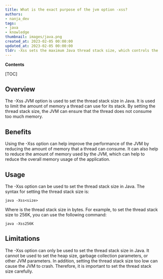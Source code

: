 ```yaml
---
title: What is the exact purpose of the jvm option -xss?
authors:
- nanja_dev
tags:
- java
- knowledge
thumbnail: images/java.png
created_at: 2023-02-05 00:00:00
updated_at: 2023-02-05 00:00:00
tldr: -Xss sets the maximum Java thread stack size, which controls the amount of memory allocated to each thread.
---
```


**Contents**

[TOC]

## Overview

The -Xss JVM option is used to set the thread stack size in Java. It is used to limit the amount of memory a thread can use for its stack. By setting the thread stack size, the JVM can ensure that the thread does not consume too much memory.

## Benefits

Using the -Xss option can help improve the performance of the JVM by reducing the amount of memory that a thread can consume. It can also help to reduce the amount of memory used by the JVM, which can help to reduce the overall memory usage of the application.

## Usage

The -Xss option can be used to set the thread stack size in Java. The syntax for setting the thread stack size is:

`java -Xss<size>`

Where <size> is the thread stack size in bytes. For example, to set the thread stack size to 256K, you can use the following command:

`java -Xss256K`

## Limitations

The -Xss option can only be used to set the thread stack size in Java. It cannot be used to set the heap size, garbage collection parameters, or other JVM parameters. In addition, setting the thread stack size too low can cause the JVM to crash. Therefore, it is important to set the thread stack size carefully.
